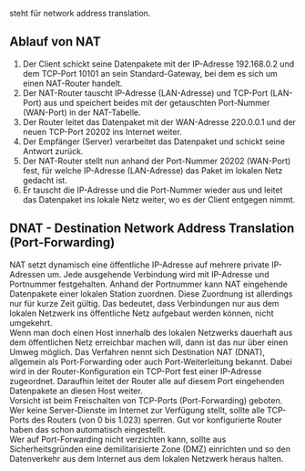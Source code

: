 steht für network address translation.

## Ablauf von NAT
1. Der Client schickt seine Datenpakete mit der IP-Adresse 192.168.0.2 und dem TCP-Port 10101 an sein Standard-Gateway, bei dem es sich um einen NAT-Router handelt.
2. Der NAT-Router tauscht IP-Adresse (LAN-Adresse) und TCP-Port (LAN-Port) aus und speichert beides mit der getauschten Port-Nummer (WAN-Port) in der NAT-Tabelle.
3. Der Router leitet das Datenpaket mit der WAN-Adresse 220.0.0.1 und der neuen TCP-Port 20202 ins Internet weiter.
4. Der Empfänger (Server) verarbeitet das Datenpaket und schickt seine Antwort zurück.
5. Der NAT-Router stellt nun anhand der Port-Nummer 20202 (WAN-Port) fest, für welche IP-Adresse (LAN-Adresse) das Paket im lokalen Netz gedacht ist.
6. Er tauscht die IP-Adresse und die Port-Nummer wieder aus und leitet das Datenpaket ins lokale Netz weiter, wo es der Client entgegen nimmt.
## DNAT - Destination Network Address Translation (Port-Forwarding)
NAT setzt dynamisch eine öffentliche IP-Adresse auf mehrere private IP-Adressen um. Jede ausgehende Verbindung wird mit IP-Adresse und Portnummer festgehalten. Anhand der Portnummer kann NAT eingehende Datenpakete einer lokalen Station zuordnen. Diese Zuordnung ist allerdings nur für kurze Zeit gültig. Das bedeutet, dass Verbindungen nur aus dem lokalen Netzwerk ins öffentliche Netz aufgebaut werden können, nicht umgekehrt.  
Wenn man doch einen Host innerhalb des lokalen Netzwerks dauerhaft aus dem öffentlichen Netz erreichbar machen will, dann ist das nur über einen Umweg möglich. Das Verfahren nennt sich Destination NAT (DNAT), allgemein als Port-Forwarding oder auch Port-Weiterleitung bekannt. Dabei wird in der Router-Konfiguration ein TCP-Port fest einer IP-Adresse zugeordnet. Daraufhin leitet der Router alle auf diesem Port eingehenden Datenpakete an diesen Host weiter.  
Vorsicht ist beim Freischalten von TCP-Ports (Port-Forwarding) geboten. Wer keine Server-Dienste im Internet zur Verfügung stellt, sollte alle TCP-Ports des Routers (von 0 bis 1.023) sperren. Gut vor konfigurierte Router haben das schon automatisch eingestellt.  
Wer auf Port-Forwarding nicht verzichten kann, sollte aus Sicherheitsgründen eine demilitarisierte Zone (DMZ) einrichten und so den Datenverkehr aus dem Internet aus dem lokalen Netzwerk heraus halten.